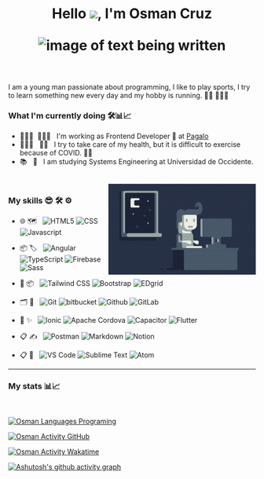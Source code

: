 <h1 align="center">
Hello <img src="https://media.giphy.com/media/hvRJCLFzcasrR4ia7z/giphy.gif" width="28">, I'm Osman Cruz

<p align="center">
  <img align="center" src="https://readme-typing-svg.herokuapp.com?font=Fira+Code&color=FFBE24&lines=Always+learning+new+things+👀;I+am+a+frontend+developer+🎨;I+like+running+🏃‍♂️" alt="image of text being written" title="image of text being written">
</p>
</h1>

<br>

I am a young man passionate about programming, I like to play sports, I try to learn something new every day and my hobby is running. 🏃‍♂️ 🤷🏻‍♂️

### What I'm currently doing 🛠📊📈

- 👨🏻‍💻&nbsp; 🧙🏻‍♂️ &nbsp; I'm working as Frontend Developer 🎨 at [Pagalo](https://pagalo.co/)
- 🏋🏻‍♂️ &nbsp; 🏃‍♂️ &nbsp; I try to take care of my health, but it is difficult to exercise because of COVID. 👾🤺
- 📚 &nbsp; 🧐 &nbsp; I am studying Systems Engineering at Universidad de Occidente. 

<br>

<img alt="PicDecoration" src="assets/pic-coding-night.gif" align="right"/>

<h3>My skills 😎 🛠️ ⚙️</h3>

- 🌐 🗺️ &nbsp;
  ![HTML5](https://img.shields.io/badge/-HTML5-0d0d0d?style=flat&logo=HTML5)
  ![CSS](https://img.shields.io/badge/-CSS-0d0d0d?style=flat&logo=CSS3&logoColor=1575FF)
  ![Javascript](https://img.shields.io/badge/-Javascript-0d0d0d?style=flat&logo=javascript&logoColor=FED800)

- 📦 🏷️ &nbsp;
  ![Angular](https://img.shields.io/badge/-Angular-0d0d0d?style=flat&logo=angular&logoColor=DD0031)
  ![TypeScript](https://img.shields.io/badge/-TypeScript-0d0d0d?style=flat&logo=typescript&logoColor=3178C6)
  ![Firebase](https://img.shields.io/badge/-Firebase-0d0d0d?style=flat&logo=firebase&logoColor=FFCA28)
  ![Sass](https://img.shields.io/badge/-Sass-0d0d0d?style=flat&logo=sass&logoColor=CC6699)

- 🎨 📦 &nbsp;
  ![Tailwind CSS](https://img.shields.io/badge/-Tailwind%20CSS-0d0d0d?style=flat&logo=tailwindcss&logoColor=38B2AC)
  ![Bootstrap](https://img.shields.io/badge/-Bootstrap-0d0d0d?style=flat&logo=bootstrap&logoColor=A500FE)
  ![EDgrid](https://img.shields.io/badge/-EDgrid-0d0d0d?style=flat)

- 🗂️ 🔄 &nbsp;
  ![Git](https://img.shields.io/badge/-Git-0d0d0d?style=flat&logo=git)
  ![bitbucket](https://img.shields.io/badge/-Bitbucket-0d0d0d?style=flat&logo=Bitbucket&logoColor=0052CC)
  ![Github](https://img.shields.io/badge/-Github-0d0d0d?style=flat&logo=github)
  ![GitLab](https://img.shields.io/badge/-GitLab-0d0d0d?style=flat&logo=gitlab&logoColor=FCA121)

- 📱 ✨ &nbsp;
    ![Ionic](https://img.shields.io/badge/-Ionic-0d0d0d?style=flat&logo=Ionic)
    ![Apache Cordova](https://img.shields.io/badge/-Apache%20Cordova-0d0d0d?style=flat&logo=apachecordova)
    ![Capacitor](https://img.shields.io/badge/-Capacitor-0d0d0d?style=flat&logo=capacitor)
    ![Flutter](https://img.shields.io/badge/-Flutter%20(coming%20soon)-0d0d0d?style=flat&logo=flutter&logoColor=02569B)

- 📋 ✍ &nbsp;
  ![Postman](https://img.shields.io/badge/-Postman-0d0d0d?style=flat&logo=postman&locoColor=FF6C37)
  ![Markdown](https://img.shields.io/badge/-Markdown-0d0d0d?style=flat&logo=markdown&logoColor=fff)
  ![Notion](https://img.shields.io/badge/-Notion-0d0d0d?style=flat&logo=notion&logoColor=fff)

- 📋 📓 &nbsp;
  ![VS Code](https://img.shields.io/badge/-VS%20Code-0d0d0d?style=flat&logo=visual-studio-code&logoColor=007ACC)
  ![Sublime Text](https://img.shields.io/badge/-Sublime%20Text-0d0d0d?style=flat&logo=sublimetext&logoColor=FF9800)
  ![Atom](https://img.shields.io/badge/-Atom-0d0d0d?style=flat&logo=atom&logoColor=66595C)

<hr>
<h3>My stats 📊📈</h3>

<br>

<p>
  <a href="https://github.com/anuraghazra/github-readme-stats">
    <img src="https://github-readme-stats.vercel.app/api/top-langs/?username=alexc777&langs_count=10&layout=compact&theme=ayu-mirage" alt="Osman Languages Programing"/>
  </a>
</p>

<p>
  <a href="https://github.com/anuraghazra/github-readme-stats">
    <img src="https://github-readme-stats.vercel.app/api?username=alexc777&show_icons=true&theme=ayu-mirage" alt="Osman Activity GitHub"/>
  </a>
</p>

<p>
  <a href="https://github.com/anuraghazra/github-readme-stats">
    <img src="https://github-readme-stats.vercel.app/api/wakatime?username=osmanc777&custom_title=⏳⏰%20Osman%20Cruz%20Time%20Coding&layout=compact&theme=ayu-mirage" alt="Osman Activity Wakatime"/>
  </a>
</p>

[![Ashutosh's github activity graph](https://activity-graph.herokuapp.com/graph?username=alexc777&bg_color=0d1117&color=FFBE24&line=FFBE24&point=ffffff&area_color=FFBE24&area=true&hide_border=true&custom_title=Osman%20Cruz%20(My%20Contribution%20Graph%20📊📈))](https://github.com/ashutosh00710/github-readme-activity-graph)

